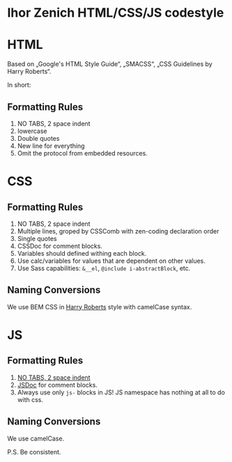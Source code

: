 # Ihor Zenich HTML/CSS/JS codestyle

# HTML

Based on „Google's HTML Style Guide“, „SMACSS“, „CSS Guidelines by Harry Roberts“.

In short:

## Formatting Rules

1. NO TABS, 2 space indent
2. lowercase
3. Double quotes
4. New line for everything
5. Omit the protocol from embedded resources.


# CSS

## Formatting Rules

1. NO TABS, 2 space indent
2. Multiple lines, groped by CSSComb with zen-coding declaration order
3. Single quotes
4. CSSDoc for comment blocks.
5. Variables should defined withing each block.
6. Use calc/variables for values that are dependent on other values.
7. Use Sass capabilities: `&__el`,  `@include i-abstractBlock`, etc.

## Naming Conversions

We use BEM CSS in [Harry Roberts](http://cssguidelin.es/#bem-like-naming) style with camelCase syntax.


# JS

## Formatting Rules
1. [NO TABS, 2 space indent](https://github.com/ideus-team/guidelines/blob/master/frontend/tabs.md)
2. [JSDoc](http://usejsdoc.org/) for comment blocks.
3. Always use only `js-` blocks in JS! JS namespace has nothing at all to do with css.

## Naming Conversions
We use camelCase.

P.S.
Be consistent.
